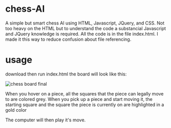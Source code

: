 # chess-AI
A simple but smart chess AI using HTML, Javascript, JQuery, and CSS.
Not too heavy on the HTML but to understand the code a substancial Javascript and JQuery knowledge is required.
All the code is in the file index.html.
I made it this way to reduce confusion about file referencing. 

# usage
download then run index.html
the board will look like this:

![chess board final](https://user-images.githubusercontent.com/82123863/114012314-2caa1f00-9834-11eb-8367-7ad24712b57c.png)


When you hover on a piece, all the squares that the piece can legally move to are colored grey. When you pick up a piece and start moving it, the starting square and the square the piece is currently on are highlighted in a gold color 

The computer will then play it's move.
